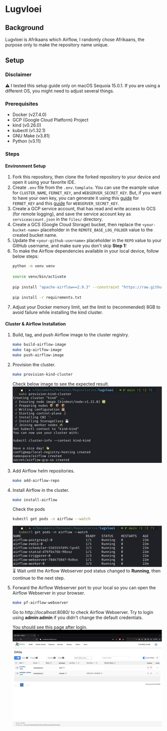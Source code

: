 # Lugvloei

## Background
Lugvloei is Afrikaans which Airflow, I randomly chose Afrikaans, the purpose only to make the repository name unique.

## Setup
### Disclaimer
:warning: I tested this setup guide only on macOS Sequoia 15.0.1. If you are using a different OS, you might need to adjust several things.

### Prerequisites
- Docker (v27.4.0)
- GCP (Google Cloud Platform) Project
- kind (v0.26.0)
- kubectl (v1.32.1)
- GNU Make (v3.81)
- Python (v3.11)

### Steps
#### Environment Setup
1. Fork this repository, then clone the forked repository to your device and open it using your favorite IDE.
2. Create `.env` file from the `.env.template`. You can use the example value for `CLUSTER_NAME`, `FERNET_KEY`, and `WEBSERVER_SECRET_KEY`. But, if you want to have your own key, you can generate it using this [guide](https://airflow.apache.org/docs/apache-airflow/stable/security/secrets/fernet.html#generating-fernet-key) for `FERNET_KEY` and this [guide](https://airflow.apache.org/docs/helm-chart/stable/production-guide.html#webserver-secret-key) for `WEBSERVER_SECRET_KEY`.
3. Create a GCP service account, that has read and write access to GCS (for remote logging), and save the service account key as `serviceaccount.json` in the `files/` directory.
4. Create a GCS (Google Cloud Storage) bucket, then replace the `<your-bucket-name>` placeholder in the `REMOTE_BASE_LOG_FOLDER` value to the created bucket name.
5. Update the `<your-github-username>` placeholder in the `REPO` value to your GitHub username, and make sure you don't skip **Step 1**!
6. To make the Airflow dependencies available in your local device, follow below steps:
    ```sh
    python -m venv venv

    source venv/bin/activate

    pip install "apache-airflow==2.9.3" --constraint "https://raw.githubusercontent.com/apache/airflow/constraints-2.9.3/constraints-3.11.txt"

    pip install -r requirements.txt
    ```
7. Adjust your Docker memory limit, set the limit to (recommended) 8GB to avoid failure while installing the kind cluster.

#### Cluster & Airflow Installation
1. Build, tag, and push Airflow image to the cluster registry.
    ```sh
    make build-airflow-image
    make tag-airlfow-image
    make push-airflow-image
    ```
2. Provision the cluster.
    ```sh
    make provision-kind-cluster
    ```
    Check below image to see the expected result.
    ![Kind Cluster](docs/assets/kind-cluster.png)
3. Add Airflow helm repositories.
    ```sh
    make add-airflow-repo
    ```
4. Install Airflow in the cluster.
    ```sh
    make install-airflow
    ```
    Check the pods
    ```sh
    kubectl get pods -n airflow --watch
    ```
    ![Airflow Pods](docs/assets/airflow-pods.png)
    :hourglass_flowing_sand: Wait until the Airflow Webserver pod status changed to **Running**, then continue to the next step.
5. Forward the Airflow Webserver port to your local so you can open the Airflow Webserver in your browser.
    ```sh
    make pf-airflow-webserver
    ```
    Go to http://localhost:8080/ to check Airflow Webserver. Try to login using **admin**:**admin** if you didn't change the default credentials.

    You should see this page after login.
    ![Airflow Webserver](docs/assets/airflow-webserver.png)

